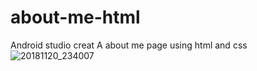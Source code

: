 # about-me-html
Android studio creat A about me   page using html and css
![20181120_234007](https://user-images.githubusercontent.com/33887787/48795806-e5cf3380-ed23-11e8-9e90-27608df13e8d.gif)
